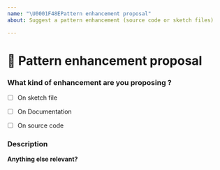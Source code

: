 ```yaml
---
name: "\U0001F48EPattern enhancement proposal"
about: Suggest a pattern enhancement (source code or sketch files)

---
```

<!--🔅🔅🔅🔅🔅🔅🔅🔅🔅🔅🔅🔅🔅🔅🔅🔅🔅🔅🔅🔅🔅🔅🔅🔅🔅🔅🔅🔅🔅🔅🔅

Oh hi there! 😄

To expedite issue processing please search open and closed issues before submitting a new one.
Existing issues often contain information about workarounds, resolution, or progress updates.

🔅🔅🔅🔅🔅🔅🔅🔅🔅🔅🔅🔅🔅🔅🔅🔅🔅🔅🔅🔅🔅🔅🔅🔅🔅🔅🔅🔅🔅🔅🔅🔅🔅-->

# 🚀 Pattern enhancement proposal

### What kind of enhancement are you proposing ?
	
- [ ] On sketch file
- [ ] On Documentation
- [ ] On source code


### Description
<!-- ✍️ A clear and concise description of why this pattern is needed.-->


**Anything else relevant?**
<!-- ✍️ Feel free to add here screenshots, sketch files or even source code-->


<!--Learn more about our [workflow](https://github.com/adeo/design-system--styleguide/wiki) for requests-->